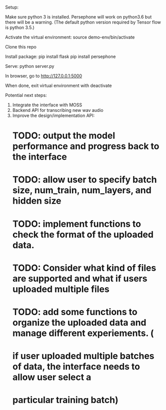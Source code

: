 Setup:

Make sure python 3 is installed. Persephone will work on python3.6 but there will be a warning. (The default python version required by Tensor flow is python 3.5.)

Activate the virtual environment: 
	source demo-env/bin/activate
 
Clone this repo

Install package:
	pip install flask
	pip install persephone 

Serve:
	python server.py

In browser, go to
	http://127.0.0.1:5000


When done, exit virtual environment with
	deactivate


Potential next steps: 
1) Integrate the interface with MOSS
2) Backend API for transcribing new wav audio
3) Improve the design/implementation API: 
	# TODO: output the model performance and progress back to the interface
	# TODO: allow user to specify batch size, num_train, num_layers, and hidden size 
	# TODO: implement functions to check the format of the uploaded data. 
	# TODO: Consider what kind of files are supported and what if users uploaded multiple files
	# TODO: add some functions to organize the uploaded data and manage different experiements. (
	# if user uploaded multiple batches of data, the interface needs to allow user select a 
	# particular training batch)